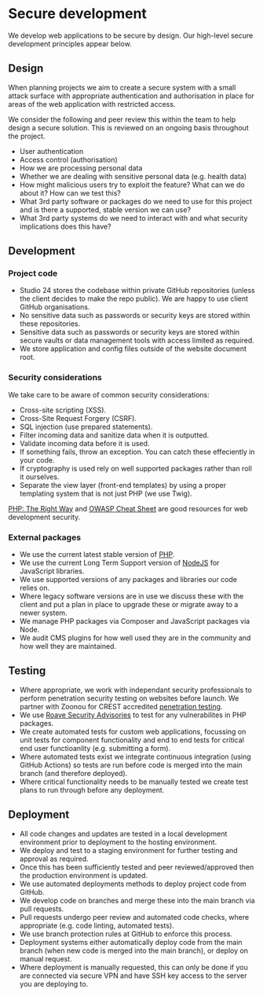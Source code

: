 # Secure development

We develop web applications to be secure by design. Our high-level secure development principles appear below.

## Design

When planning projects we aim to create a secure system with a small attack surface with appropriate authentication and authorisation in place for areas of the web application with restricted access.

We consider the following and peer review this within the team to help design a secure solution. This is reviewed on an ongoing basis throughout the project.

* User authentication 
* Access control (authorisation)
* How we are processing personal data
* Whether we are dealing with sensitive personal data (e.g. health data)
* How might malicious users try to exploit the feature? What can we do about it? How can we test this?
* What 3rd party software or packages do we need to use for this project and is there a supported, stable version we can use?
* What 3rd party systems do we need to interact with and what security implications does this have?

## Development 

### Project code

* Studio 24 stores the codebase within private GitHub repositories (unless the client decides to make the repo public). We are happy to use client GitHub organisations.
* No sensitive data such as passwords or security keys are stored within these repositories.
* Sensitive data such as passwords or security keys are stored within secure vaults or data management tools with access limited as required.
* We store application and config files outside of the website document root.

### Security considerations

We take care to be aware of common security considerations:

* Cross-site scripting (XSS).
* Cross-Site Request Forgery (CSRF).
* SQL injection (use prepared statements).
* Filter incoming data and sanitize data when it is outputted.
* Validate incoming data before it is used.
* If something fails, throw an exception. You can catch these effeciently in your code.
* If cryptography is used rely on well supported packages rather than roll it ourselves.
* Separate the view layer (front-end templates) by using a proper templating system that is not just PHP (we use Twig).

[PHP: The Right Way](https://phptherightway.com/#security) and [OWASP Cheat Sheet](https://cheatsheetseries.owasp.org/) are good resources for web development security.

### External packages

* We use the current latest stable version of [PHP](https://www.php.net/supported-versions).
* We use the current Long Term Support version of [NodeJS](https://nodejs.org/en/) for JavaScript libraries.
* We use supported versions of any packages and libraries our code relies on. 
* Where legacy software versions are in use we discuss these with the client and put a plan in place to upgrade these or migrate away to a newer system.
* We manage PHP packages via Composer and JavaScript packages via Node.
* We audit CMS plugins for how well used they are in the community and how well they are maintained.

## Testing

* Where appropriate, we work with independant security professionals to perform penetration security testing on websites before launch. We partner with Zoonou for CREST accredited [penetration testing](https://zoonou.com/our-services/penetration-testing/).
* We use [Roave Security Advisories](https://github.com/Roave/SecurityAdvisories) to test for any vulnerabilites in PHP packages.
* We create automated tests for custom web applications, focussing on unit tests for component functionality and end to end tests for critical end user functioanlity (e.g. submitting a form).
* Where automated tests exist we integrate continuous integration (using GitHub Actions) so tests are run before code is merged into the main branch (and therefore deployed).
* Where critical functionality needs to be manually tested we create test plans to run through before any deployment.

## Deployment

* All code changes and updates are tested in a local development environment prior to deployment to the hosting environment. 
* We deploy and test to a staging environment for further testing and approval as required. 
* Once this has been sufficiently tested and peer reviewed/approved then the production environment is updated.
* We use automated deployments methods to deploy project code from GitHub.
* We develop code on branches and merge these into the main branch via pull requests. 
* Pull requests undergo peer review and automated code checks, where appropriate (e.g. code linting, automated tests).
* We use branch protection rules at GitHub to enforce this process.
* Deployment systems either automatically deploy code from the main branch (when new code is merged into the main branch), or deploy on manual request. 
* Where deployment is manually requested, this can only be done if you are connected via secure VPN and have SSH key access to the server you are deploying to. 
